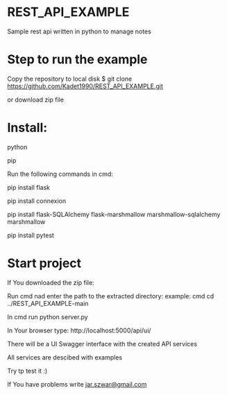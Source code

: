 # REST_API_EXAMPLE
Sample rest api written in python to manage notes

# Step to run the example

Copy the repository to local disk 
$ git clone https://github.com/Kadet1990/REST_API_EXAMPLE.git

or download zip file

# Install:

python

pip

Run the following commands in cmd:

pip install flask

pip install connexion

pip install flask-SQLAlchemy flask-marshmallow marshmallow-sqlalchemy marshmallow

pip install pytest

# Start project
If You downloaded the zip file:

Run cmd nad enter the path to the extracted directory: example: cmd cd ../REST_API_EXAMPLE-main

In cmd run python server.py

In Your browser type: http://localhost:5000/api/ui/

There will be a UI Swagger interface with the created API services

All services are descibed with examples

Try tp test it :)

If You have problems write jar.szwar@gmail.com

